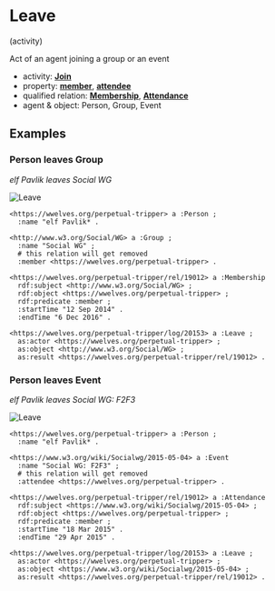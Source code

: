 # Leave
(activity)

Act of an agent joining a group or an event

* activity: **[Join](../Join)**
* property: **[member](../../property/member)**, **[attendee](../../property/attendee)**
* qualified relation: **[Membership](../../qualified-relation/Membership)**, **[Attendance](../../qualified-relation/Attendance)**
* agent & object: Person, Group, Event

## Examples

### Person leaves Group
*elf Pavlik leaves Social WG* 

![Leave](https://docs.google.com/drawings/d/18wELALmdwlkU4apLebPoMNEGrIHyZTc3cQk6AbFSalM/pub?w=960&h=540)

```ttl
<https://wwelves.org/perpetual-tripper> a :Person ;
  :name "elf Pavlik* .

<http://www.w3.org/Social/WG> a :Group ;
  :name "Social WG" ;
  # this relation will get removed
  :member <https://wwelves.org/perpetual-tripper> .

<https://wwelves.org/perpetual-tripper/rel/19012> a :Membership
  rdf:subject <http://www.w3.org/Social/WG> ;
  rdf:object <https://wwelves.org/perpetual-tripper> ;
  rdf:predicate :member ;
  :startTime "12 Sep 2014" .
  :endTime "6 Dec 2016" .

<https://wwelves.org/perpetual-tripper/log/20153> a :Leave ;
  as:actor <https://wwelves.org/perpetual-tripper> ;
  as:object <http://www.w3.org/Social/WG> ;
  as:result <https://wwelves.org/perpetual-tripper/rel/19012> .
```

### Person leaves Event
*elf Pavlik leaves Social WG: F2F3* 

![Leave](https://docs.google.com/drawings/d/1QOZI18VoMvjJRGbsxN3ech5P0olJVNvGSIvkn9Op1io/pub?w=960&h=540)

```ttl
<https://wwelves.org/perpetual-tripper> a :Person ;
  :name "elf Pavlik* .

<https://www.w3.org/wiki/Socialwg/2015-05-04> a :Event
  :name "Social WG: F2F3" ;
  # this relation will get removed
  :attendee <https://wwelves.org/perpetual-tripper> .

<https://wwelves.org/perpetual-tripper/rel/19012> a :Attendance
  rdf:subject <https://www.w3.org/wiki/Socialwg/2015-05-04> ;
  rdf:object <https://wwelves.org/perpetual-tripper> ;
  rdf:predicate :member ;
  :startTime "18 Mar 2015" .
  :endTime "29 Apr 2015" .

<https://wwelves.org/perpetual-tripper/log/20153> a :Leave ;
  as:actor <https://wwelves.org/perpetual-tripper> ;
  as:object <https://www.w3.org/wiki/Socialwg/2015-05-04> ;
  as:result <https://wwelves.org/perpetual-tripper/rel/19012> .
```
